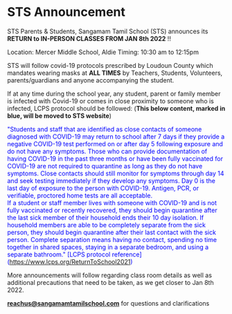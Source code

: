 # STS Announcement

STS Parents & Students, Sangamam Tamil School (STS) announces its **RETURN to IN-PERSON CLASSES FROM JAN 8th 2022** !!

Location: Mercer Middle School, Aldie
Timing: 10:30 am to 12:15pm

STS will follow covid-19 protocols prescribed by Loudoun County which mandates wearing masks at **ALL TIMES** by Teachers, Students, Volunteers, parents/guardians and anyone accompanying the student.

If at any time during the school year, any student, parent or family member is infected with Covid-19 or comes in close proximity to someone who is infected, LCPS protocol should be followed: (**This below content, marked in blue, will be moved to STS website**)  

<span style="color:blue"> "Students and staff that are identified as close contacts of someone diagnosed with COVID-19 may return to school after 7 days if they provide a negative COVID-19 test performed on or after day 5 following exposure and do not have any symptoms. Those who can provide documentation of having COVID-19 in the past three months or have been fully vaccinated for COVID-19 are not required to quarantine as long as they do not have symptoms. Close contacts should still monitor for symptoms through day 14 and seek testing immediately if they develop any symptoms. Day 0 is the last day of exposure to the person with COVID-19. Antigen, PCR, or verifiable, proctored home tests are all acceptable.  
If a student or staff member lives with someone with COVID-19 and is not fully vaccinated or recently recovered, they should begin quarantine after the last sick member of their household ends their 10 day isolation. 
If household members are able to be completely separate from the sick person, they should begin quarantine after their last contact with the sick person. Complete separation means having no contact, spending no time together in shared spaces, staying in a separate bedroom, and using a separate bathroom." [LCPS protocol reference] (https://www.lcps.org/ReturnToSchool2021)

More announcements will follow regarding class room details as well as additional precautions that need to be taken, as we get closer to Jan 8th 2022.

**reachus@sangamamtamilschool.com** for questions and clarifications
